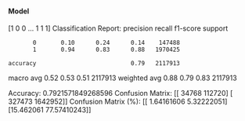 #### Model
[1 0 0 ... 1 1 1]
Classification Report:
              precision    recall  f1-score   support

           0       0.10      0.24      0.14    147488
           1       0.94      0.83      0.88   1970425

    accuracy                           0.79   2117913
   macro avg       0.52      0.53      0.51   2117913
weighted avg       0.88      0.79      0.83   2117913

Accuracy: 0.7921571849268596
Confusion Matrix:
[[  34768  112720]
 [ 327473 1642952]]
Confusion Matrix (%):
[[ 1.64161606  5.32222051]
 [15.462061   77.57410243]]
